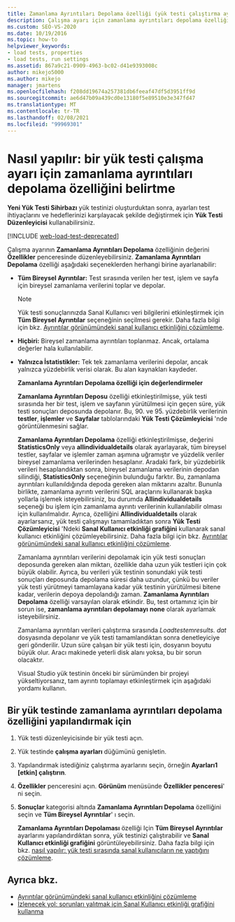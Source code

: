 ```yaml
---
title: Zamanlama Ayrıntıları Depolama özelliği (yük testi çalıştırma ayarı)
description: Çalışma ayarı için zamanlama ayrıntıları depolama özelliğini nasıl düzenleyeceğinizi öğrenin. Geçerli değerler yalnızca bireysel ayrıntılar, hiçbiri ve Istatistiklerdir.
ms.custom: SEO-VS-2020
ms.date: 10/19/2016
ms.topic: how-to
helpviewer_keywords:
- load tests, properties
- load tests, run settings
ms.assetid: 867a9c21-0909-4963-bc02-d41e9393008c
author: mikejo5000
ms.author: mikejo
manager: jmartens
ms.openlocfilehash: f208dd19674a257381db6feeaf47df5d3951ff9d
ms.sourcegitcommit: ae6d47b09a439cd0e13180f5e89510e3e347fd47
ms.translationtype: MT
ms.contentlocale: tr-TR
ms.lasthandoff: 02/08/2021
ms.locfileid: "99969301"
---
```

# <a name="how-to-specify-the-timing-details-storage-property-for-a-load-test-run-setting"></a>Nasıl yapılır: bir yük testi çalışma ayarı için zamanlama ayrıntıları depolama özelliğini belirtme

**Yeni Yük Testi Sihirbazı** yük testinizi oluşturduktan sonra, ayarları test ihtiyaçlarını ve hedeflerinizi karşılayacak şekilde değiştirmek için **Yük Testi Düzenleyicisi** kullanabilirsiniz.

[!INCLUDE [web-load-test-deprecated](includes/web-load-test-deprecated.md)]

Çalışma ayarının **Zamanlama Ayrıntıları Depolama** özelliğinin değerini **Özellikler** penceresinde düzenleyebilirsiniz. **Zamanlama Ayrıntıları Depolama** özelliği aşağıdaki seçeneklerden herhangi birine ayarlanabilir:

- **Tüm Bireysel Ayrıntılar:** Test sırasında verilen her test, işlem ve sayfa için bireysel zamanlama verilerini toplar ve depolar.

  > [!NOTE]
  > Yük testi sonuçlarınızda Sanal Kullanıcı veri bilgilerini etkinleştirmek için **Tüm Bireysel Ayrıntılar** seçeneğinin seçilmesi gerekir. Daha fazla bilgi için bkz. [Ayrıntılar görünümündeki sanal kullanıcı etkinliğini çözümleme](../test/analyze-load-test-virtual-user-activity-in-the-details-view.md).

- **Hiçbiri:** Bireysel zamanlama ayrıntıları toplanmaz. Ancak, ortalama değerler hala kullanılabilir.

- **Yalnızca İstatistikler:** Tek tek zamanlama verilerini depolar, ancak yalnızca yüzdebirlik verisi olarak. Bu alan kaynakları kaydeder.

  **Zamanlama Ayrıntıları Depolama özelliği için değerlendirmeler**

  **Zamanlama Ayrıntıları Deposu** özelliği etkinleştirilmişse, yük testi sırasında her bir test, işlem ve sayfanın yürütülmesi için geçen süre, yük testi sonuçları deposunda depolanır. Bu, 90. ve 95. yüzdebirlik verilerinin **testler**, **işlemler** ve **Sayfalar** tablolarındaki **Yük Testi Çözümleyicisi** 'nde görüntülenmesini sağlar.

  **Zamanlama Ayrıntıları Depolama** özelliği etkinleştirilmişse, değerini **StatisticsOnly** veya **allindividualdetails** olarak ayarlayarak, tüm bireysel testler, sayfalar ve işlemler zaman aşımına uğramıştır ve yüzdelik veriler bireysel zamanlama verilerinden hesaplanır. Aradaki fark, bir yüzdebirlik verileri hesaplandıktan sonra, bireysel zamanlama verilerinin depodan silindiği, **StatisticsOnly** seçeneğinin bulunduğu farktır. Bu, zamanlama ayrıntıları kullanıldığında depoda gereken alan miktarını azaltır. Bununla birlikte, zamanlama ayrıntı verilerini SQL araçlarını kullanarak başka yollarla işlemek isteyebilirsiniz, bu durumda **Allindividualdetails** seçeneği bu işlem için zamanlama ayrıntı verilerinin kullanılabilir olması için kullanılmalıdır. Ayrıca, özelliğini **Allindividualdetails** olarak ayarlarsanız, yük testi çalışmayı tamamladıktan sonra **Yük Testi Çözümleyicisi** 'Ndeki **Sanal Kullanıcı etkinliği grafiğini** kullanarak sanal kullanıcı etkinliğini çözümleyebilirsiniz. Daha fazla bilgi için bkz. [Ayrıntılar görünümündeki sanal kullanıcı etkinliğini çözümleme](../test/analyze-load-test-virtual-user-activity-in-the-details-view.md).

  Zamanlama ayrıntıları verilerini depolamak için yük testi sonuçları deposunda gereken alan miktarı, özellikle daha uzun yük testleri için çok büyük olabilir. Ayrıca, bu verileri yük testinin sonundaki yük testi sonuçları deposunda depolama süresi daha uzundur, çünkü bu veriler yük testi yürütmeyi tamamlayana kadar yük testinin yürütülmesi bitene kadar, verilerin depoya depolandığı zaman. **Zamanlama Ayrıntıları Depolama** özelliği varsayılan olarak etkindir. Bu, test ortamınız için bir sorun ise, **zamanlama ayrıntıları depolamayı** **none** olarak ayarlamak isteyebilirsiniz.

  Zamanlama ayrıntıları verileri çalıştırma sırasında *Loadtestemresults. dat* dosyasında depolanır ve yük testi tamamlandıktan sonra denetleyiciye geri gönderilir. Uzun süre çalışan bir yük testi için, dosyanın boyutu büyük olur. Aracı makinede yeterli disk alanı yoksa, bu bir sorun olacaktır.

  Visual Studio yük testinin önceki bir sürümünden bir projeyi yükseltiyorsanız, tam ayrıntı toplamayı etkinleştirmek için aşağıdaki yordamı kullanın.

## <a name="to-configure-the-timing-details-storage-property-in-a-load-test"></a>Bir yük testinde zamanlama ayrıntıları depolama özelliğini yapılandırmak için

1. Yük testi düzenleyicisinde bir yük testi açın.

2. Yük testinde **çalışma ayarları** düğümünü genişletin.

3. Yapılandırmak istediğiniz çalıştırma ayarlarını seçin, örneğin **Ayarları1 [etkin] çalıştırın**.

4. **Özellikler** penceresini açın. **Görünüm** menüsünde **Özellikler penceresi**' ni seçin.

5. **Sonuçlar** kategorisi altında **Zamanlama Ayrıntıları Depolama** özelliğini seçin ve **Tüm Bireysel Ayrıntılar**' ı seçin.

     **Zamanlama Ayrıntıları Depolaması** özelliği Için **Tüm Bireysel Ayrıntılar** ayarlarını yapılandırdıktan sonra, yük testinizi çalıştırabilir ve **Sanal Kullanıcı etkinliği grafiğini** görüntüleyebilirsiniz. Daha fazla bilgi için bkz. [nasıl yapılır: yük testi sırasında sanal kullanıcıların ne yaptığını çözümleme](../test/how-to-analyze-virtual-user-activity-during-a-load-test.md).

## <a name="see-also"></a>Ayrıca bkz.

- [Ayrıntılar görünümündeki sanal kullanıcı etkinliğini çözümleme](../test/analyze-load-test-virtual-user-activity-in-the-details-view.md)
- [İzlenecek yol: sorunları yalıtmak için Sanal Kullanıcı etkinliği grafiğini kullanma](../test/walkthrough-use-the-virtual-user-activity-chart-to-isolate-issues.md)
